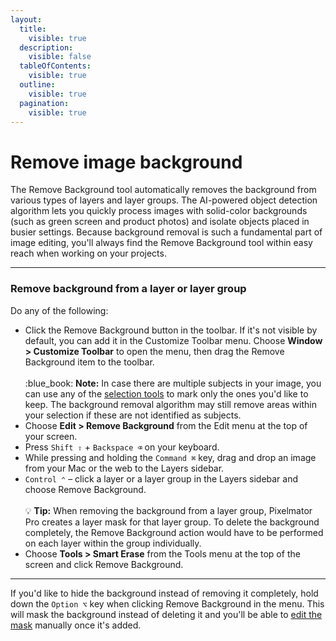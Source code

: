 ```yaml
---
layout:
  title:
    visible: true
  description:
    visible: false
  tableOfContents:
    visible: true
  outline:
    visible: true
  pagination:
    visible: true
---
```


# Remove image background

The Remove Background tool automatically removes the background from various types of layers and layer groups. The AI-powered object detection algorithm lets you quickly process images with solid-color backgrounds (such as green screen and product photos) and isolate objects placed in busier settings. Because background removal is such a fundamental part of image editing, you'll always find the Remove Background tool within easy reach when working on your projects.

***

### Remove background from a layer or layer group

Do any of the following:

* Click the Remove Background button in the toolbar. If it's not visible by default, you can add it in the Customize Toolbar menu. Choose **Window > Customize Toolbar** to open the menu, then drag the Remove Background item to the toolbar.\
  \
  :blue\_book: **Note:** In case there are multiple subjects in your image, you can use any of the [selection tools](../make-selections/) to mark only the ones you'd like to keep. The background removal algorithm may still remove areas within your selection if these are not identified as subjects.
* Choose **Edit > Remove Background** from the Edit menu at the top of your screen.
* Press `Shift ⇧` + `Backspace ⌫` on your keyboard.
* While pressing and holding the `Command ⌘` key, drag and drop an image from your Mac or the web to the Layers sidebar.
* `Control ⌃` – click a layer or a layer group in the Layers sidebar and choose Remove Background.\
  \
  :bulb: **Tip:** When removing the background from a layer group, Pixelmator Pro creates a layer mask for that layer group. To delete the background completely, the Remove Background action would have to be performed on each layer within the group individually.
* Choose **Tools > Smart Erase** from the Tools menu at the top of the screen and click Remove Background.

***

If you'd like to hide the background instead of removing it completely, hold down the `Option ⌥` key when clicking Remove Background in the menu. This will mask the background instead of deleting it and you'll be able to [edit the mask](../add-masks/working-with-bitmap-masks.md) manually once it's added.
